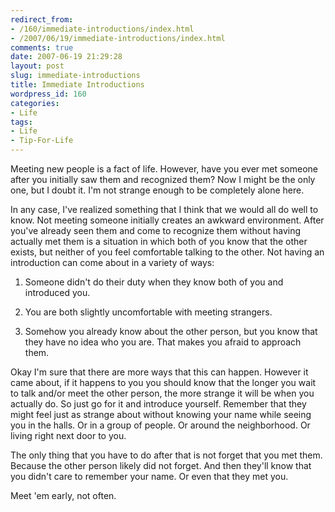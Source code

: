 ```yaml
---
redirect_from:
- /160/immediate-introductions/index.html
- /2007/06/19/immediate-introductions/index.html
comments: true
date: 2007-06-19 21:29:28
layout: post
slug: immediate-introductions
title: Immediate Introductions
wordpress_id: 160
categories:
- Life
tags:
- Life
- Tip-For-Life
---
```


Meeting new people is a fact of life.  However, have you ever met someone after you initially saw them and recognized them?  Now I might be the only one, but I doubt it.  I'm not strange enough to be completely alone here.

In any case, I've realized something that I think that we would all do well to know.  Not meeting someone initially creates an awkward environment.  After you've already seen them and come to recognize them without having actually met them is a situation in which both of you know that the other exists, but neither of you feel comfortable talking to the other.  Not having an introduction can come about in a variety of ways:




  1. Someone didn't do their duty when they know both of you and introduced you.


  2. You are both slightly uncomfortable with meeting strangers.


  3. Somehow you already know about the other person, but you know that they have no idea who you are.  That makes you afraid to approach them.


Okay I'm sure that there are more ways that this can happen.  However it came about, if it happens to you you should know that the longer you wait to talk and/or meet the other person, the more strange it will be when you actually do.  So just go for it and introduce yourself.  Remember that they might feel just as strange about without knowing your name while seeing you in the halls.  Or in a group of people.  Or around the neighborhood.  Or living right next door to you.

The only thing that you have to do after that is not forget that you met them.  Because the other person likely did not forget.  And then they'll know that you didn't care to remember your name.  Or even that they met you.

Meet 'em early, not often.
